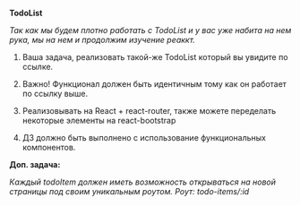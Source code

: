 **TodoList**

_Так как мы будем плотно работать с TodoList и у вас уже набита на нем рука, мы на нем и продолжим изучение реаккт._

1. Ваша задача, реализовать такой-же TodoList который вы увидите по ссылке.

2. Важно! Функционал должен быть идентичным тому как он работает по ссылку выше.

3. Реализовывать на React + react-router, также можете переделать некоторые элементы на react-bootstrap

4. ДЗ должно быть выполнено с использование функциональных компонентов.

**Доп. задача:**

_Каждый todoItem должен иметь возможность открываться на новой страницы под своим уникальным роутом.
Роут: todo-items/:id_
